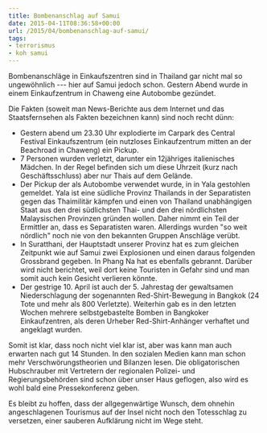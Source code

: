 ```yaml
---
title: Bombenanschlag auf Samui
date: 2015-04-11T08:36:58+00:00
url: /2015/04/bombenanschlag-auf-samui/
tags:
- terrorismus
- koh samui
---
```


Bombenanschläge in Einkaufszentren sind in Thailand gar nicht mal so ungewöhnlich --- hier auf Samui jedoch schon. Gestern Abend wurde in einem Einkaufzentrum in Chaweng eine Autobombe gezündet.

Die Fakten (soweit man News-Berichte aus dem Internet und das Staatsfernsehen als Fakten bezeichnen kann) sind noch recht dünn:

* Gestern abend um 23.30 Uhr explodierte im Carpark des Central Festival Einkaufszentrum (ein nutzloses Einkaufzentrum mitten an der Beachroad in Chaweng) ein Pickup.
* 7 Personen wurden verletzt, darunter ein 12jähriges italienisches Mädchen. In der Regel befinden sich um diese Uhrzeit (kurz nach Geschäftsschluss) aber nur Thais auf dem Gelände.
* Der Pickup der als Autobombe verwendet wurde, in in Yala gestohlen gemeldet. Yala ist eine südliche Provinz Thailands in der Separatisten gegen das Thaimilitär kämpfen und einen von Thailand unabhängigen Staat aus den drei südlichsten Thai- und den drei nördlichsten Malaysischen Provinzen gründen wollen. Daher nimmt ein Teil der Ermittler an, dass es Separatisten waren. Allerdings wurden "so weit nördlich" noch nie von den bekannten Gruppen Anschläge verübt.
* In Suratthani, der Hauptstadt unserer Provinz hat es zum gleichen Zeitpunkt wie auf Samui zwei Explosionen und einen daraus folgenden Grossbrand gegeben. In Phang Na hat es ebenfalls gebrannt. Darüber wird nicht berichtet, weil dort keine Touristen in Gefahr sind und man somit auch kein Gesicht verlieren könnte.
* Der gestrige 10. April ist auch der 5. Jahrestag der gewaltsamen Niederschlagung der sogenannten Red-Shirt-Bewegung in Bangkok (24 Tote und mehr als 800 Verletzte). Weiterhin gab es in den letzten Wochen mehrere selbstgebastelte Bomben in Bangkoker Einkaufzentren, als deren Urheber Red-Shirt-Anhänger verhaftet und angeklagt wurden.

Somit ist klar, dass noch nicht viel klar ist, aber was kann man auch erwarten nach gut 14 Stunden. In den sozialen Medien kann man schon mehr Verschwörungstheorien und Bilanzen lesen. Die obligatorischen Hubschrauber mit Vertretern der regionalen Polizei- und Regierungsbehörden sind schon über unser Haus geflogen, also wird es wohl bald eine Pressekonferenz geben.

Es bleibt zu hoffen, dass der allgegenwärtige Wunsch, dem ohnehin angeschlagenen Tourismus auf der Insel nicht noch den Totesschlag zu versetzen, einer sauberen Aufklärung nicht im Wege steht.
